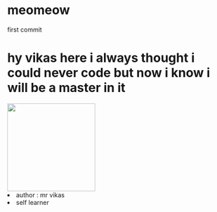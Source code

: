 # meomeow
first commit  <br>
<h1>hy vikas here i always thought i could never code but now i know i will be a master in it </h1>
<img src="https://encrypted-tbn0.gstatic.com/images?q=tbn:ANd9GcQfmSGjet8_p422wEQsNKkjLLuzVNEG07I-5Q&usqp=CAU" width=200px height=200px>
<li>author : mr vikas </li>
<li>self learner</li>
